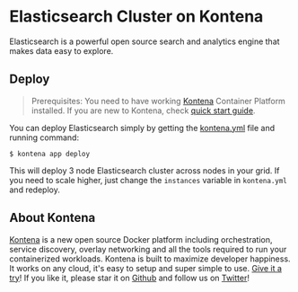 # Elasticsearch Cluster on Kontena

Elasticsearch is a powerful open source search and analytics engine that makes data easy to explore.

## Deploy

> Prerequisites: You need to have working [Kontena](http://www.kontena.io) Container Platform installed. If you are new to Kontena, check [quick start guide](http://www.kontena.io/docs/getting-started/quick-start).   

You can deploy Elasticsearch simply by getting the [kontena.yml](./kontena.yml) file and running command:

```
$ kontena app deploy
```

This will deploy 3 node Elasticsearch cluster across nodes in your grid. If you need to scale higher,
just change the `instances` variable in `kontena.yml` and redeploy.


## About Kontena

[Kontena](http://www.kontena.io) is a new open source Docker platform including orchestration, service discovery, overlay networking and all the tools required to run your containerized workloads. Kontena is built to maximize developer happiness. It works on any cloud, it's easy to setup and super simple to use. [Give it a try](http://www.kontena.io/docs/getting-started/quick-start)! If you like it, please star it on [Github](https://github.com/kontena/kontena) and follow us on [Twitter](https://twitter.com/KontenaInc)!
